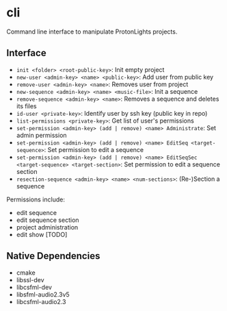 # cli
Command line interface to manipulate ProtonLights projects.

## Interface

- `init <folder> <root-public-key>`: Init empty project
- `new-user <admin-key> <name> <public-key>`: Add user from public key
- `remove-user <admin-key> <name>`: Removes user from project
- `new-sequence <admin-key> <name> <music-file>`: Init a sequence
- `remove-sequence <admin-key> <name>`: Removes a sequence and deletes its files
- `id-user <private-key>`: Identify user by ssh key (public key in repo)
- `list-permissions <private-key>`: Get list of user's permissions
- `set-permission <admin-key> (add | remove) <name> Administrate`: Set admin permission
- `set-permission <admin-key> (add | remove) <name> EditSeq <target-sequence>`: Set permission to edit a sequence
- `set-permission <admin-key> (add | remove) <name> EditSeqSec <target-sequence> <target-section>`: Set permission to edit a sequence section
- `resection-sequence <admin-key> <name> <num-sections>`: (Re-)Section a sequence

Permissions include:
  - edit sequence
  - edit sequence section
  - project administration
  - edit show [TODO]

## Native Dependencies

- cmake
- libssl-dev
- libcsfml-dev
- libsfml-audio2.3v5
- libcsfml-audio2.3
